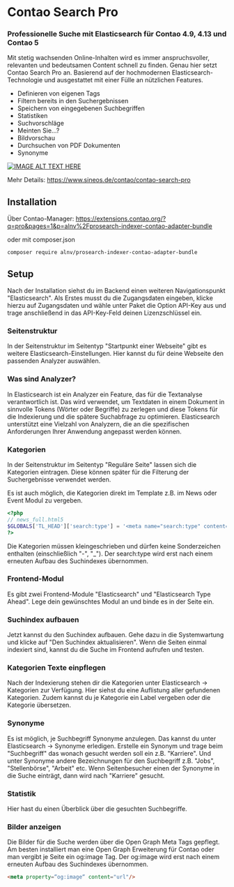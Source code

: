 # Contao Search Pro

### Professionelle Suche mit Elasticsearch für Contao 4.9, 4.13 und Contao 5

Mit stetig wachsenden Online-Inhalten wird es immer anspruchsvoller, relevanten und bedeutsamen Content schnell zu finden. Genau hier setzt Contao Search Pro an. Basierend auf der hochmodernen Elasticsearch-Technologie und ausgestattet mit einer Fülle an nützlichen Features.

- Definieren von eigenen Tags
- Filtern bereits in den Suchergebnissen
- Speichern von eingegebenen Suchbegriffen
- Statistiken
- Suchvorschläge
- Meinten Sie…?
- Bildvorschau
- Durchsuchen von PDF Dokumenten
- Synonyme

[![IMAGE ALT TEXT HERE](https://img.youtube.com/vi/MFjcACLUUbQ/0.jpg)](https://www.youtube.com/watch?v=MFjcACLUUbQ)

Mehr Details: https://www.sineos.de/contao/contao-search-pro

## Installation

Über Contao-Manager: https://extensions.contao.org/?q=pro&pages=1&p=alnv%2Fprosearch-indexer-contao-adapter-bundle

oder mit composer.json

``
composer require alnv/prosearch-indexer-contao-adapter-bundle
``

## Setup

Nach der Installation siehst du im Backend einen weiteren Navigationspunkt "Elasticsearch".  Als Erstes musst du die Zugangsdaten eingeben, klicke hierzu auf Zugangsdaten und wähle unter Paket die Option API-Key aus und trage anschließend in das API-Key-Feld deinen Lizenzschlüssel ein.

### Seitenstruktur

In der Seitenstruktur im Seitentyp "Startpunkt einer Webseite" gibt es weitere Elasticsearch-Einstellungen. Hier kannst du für deine Webseite den passenden Analyzer auswählen.

### Was sind Analyzer?

In Elasticsearch ist ein Analyzer ein Feature, das für die Textanalyse verantwortlich ist. Das wird verwendet, um Textdaten in einem Dokument in sinnvolle Tokens (Wörter oder Begriffe) zu zerlegen und diese Tokens für die Indexierung und die spätere Suchabfrage zu optimieren. Elasticsearch unterstützt eine Vielzahl von Analyzern, die an die spezifischen Anforderungen Ihrer Anwendung angepasst werden können.

### Kategorien

In der Seitenstruktur im Seitentyp "Reguläre Seite" lassen sich die Kategorien eintragen. Diese können später für die Filterung der Suchergebnisse verwendet werden.

Es ist auch möglich, die Kategorien direkt im Template z.B. im News oder Event Modul zu vergeben.

``` php
<?php
// news_full.html5
$GLOBALS['TL_HEAD']['search:type'] = '<meta name="search:type" content="news"/>';
?>
```

Die Kategorien müssen kleingeschrieben und dürfen keine Sonderzeichen enthalten (einschließlich "-", "_"). Der search:type wird erst nach einem erneuten Aufbau des Suchindexes übernommen.

### Frontend-Modul

Es gibt zwei Frontend-Module "Elasticsearch" und "Elasticsearch Type Ahead". Lege dein gewünschtes Modul an und binde es in der Seite ein.

### Suchindex aufbauen

Jetzt kannst du den Suchindex aufbauen. Gehe dazu in die Systemwartung und klicke auf "Den Suchindex aktualisieren". Wenn die Seiten einmal indexiert sind, kannst du die Suche im Frontend aufrufen und testen.

### Kategorien Texte einpflegen

Nach der Indexierung stehen dir die Kategorien unter Elasticsearch → Kategorien zur Verfügung. Hier siehst du eine Auflistung aller gefundenen Kategorien. Zudem kannst du je Kategorie ein Label vergeben oder die Kategorie übersetzen.

### Synonyme

Es ist möglich, je Suchbegriff Synonyme anzulegen. Das kannst du unter Elasticsearch → Synonyme erledigen. Erstelle ein Synonym und trage beim "Suchbegriff" das wonach gesucht werden soll ein z.B. "Karriere". Und unter Synonyme andere Bezeichnungen für den Suchbegriff z.B. "Jobs", "Stellenbörse", "Arbeit" etc. Wenn Seitenbesucher einen der Synonyme in die Suche einträgt, dann wird nach "Karriere" gesucht.

### Statistik

Hier hast du einen Überblick über die gesuchten Suchbegriffe.

### Bilder anzeigen

Die Bilder für die Suche werden über die Open Graph Meta Tags gepflegt. Am besten installiert man eine Open Graph Erweiterung für Contao oder man vergibt je Seite ein og:image Tag. Der og:image wird erst nach einem erneuten Aufbau des Suchindexes übernommen.

``` html
<meta property=“og:image“ content="url"/>
```
